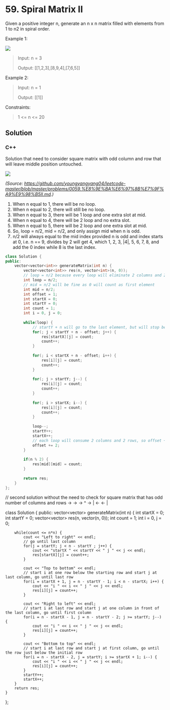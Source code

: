# 59. Spiral Matrix II

Given a positive integer n, generate an n x n matrix filled with elements from 1 to n2 in spiral order.

Example 1:

![](https://assets.leetcode.com/uploads/2020/11/13/spiraln.jpg)

> Input: n = 3
> 
> Output: [[1,2,3],[8,9,4],[7,6,5]]

Example 2:

> Input: n = 1
> 
> Output: [[1]] 

Constraints:

> 1 <= n <= 20

## Solution

### C++

Solution that need to consider square matrix with odd column and row that will leave middle position untouched.

![](https://camo.githubusercontent.com/801d980a6b6050a9e2a6cf4fb1e349a5ec2e93ef8e21268bf0fb4dffddbf313a/68747470733a2f2f696d672d626c6f672e6373646e696d672e636e2f323032303132313632333535303638312e706e67)

*(Source: https://github.com/youngyangyang04/leetcode-master/blob/master/problems/0059.%E8%9E%BA%E6%97%8B%E7%9F%A9%E9%98%B5II.md.)*

1. When n equal to 1, there will be no loop.
2. When n equal to 2, there will still be no loop.
3. When n equal to 3, there will be 1 loop and one extra slot at mid. 
4. When n equal to 4, there will be 2 loop and no extra slot.
5. When n equal to 5, there will be 2 loop and one extra slot at mid.
6. So, loop = n/2, mid = n/2, and only assign mid when n is odd. 
7. n/2 will always equal to the mid index provided n is odd and index starts at 0, i.e. n == 9, divides by 2 will get 4, which 1, 2, 3, |4|, 5, 6, 7, 8, and add the 0 index while 8 is the last index.
```C++
class Solution {
public:
    vector<vector<int>> generateMatrix(int n) {
        vector<vector<int>> res(n, vector<int>(n, 0));
        // loop = n/2 because every loop will eliminate 2 columns and 2 row.
        int loop = n/2;
        // mid = n/2 will be fine as 0 will count as first element
        int mid = n/2;
        int offset = 1;
        int startX = 0;
        int startY = 0;
        int count = 1;
        int i = 0, j = 0;
        
        while(loop) {
            // startY + n will go to the last element, but will stop before the offet. 
            for(; j < startY + n - offset; j++) {
                res[startX][j] = count;
                count++;
            }
            
            for(; i < startX + n - offset; i++) {
                res[i][j] = count;
                count++;
            }
            
            for(; j > startY; j--) {
                res[i][j] = count;
                count++;
            }
            
            for(; i > startX; i--) {
                res[i][j] = count;
                count++;
            }
            
            loop--;
            startY++;
            startX++;
            // each loop will consume 2 columns and 2 rows, so offset += 2
            offset += 2;
        }
        
        if(n % 2) {
            res[mid][mid] = count;
        }
        
        return res;
    }
};
```

// second solution without the need to check for square matrix that has odd number of columns and rows
-> -> ->
^  ->  |
<- <-  | 
    
class Solution {
public:
    vector<vector<int>> generateMatrix(int n) {
        int startX = 0;
        int startY = 0;
        vector<vector<int>> res(n, vector<int>(n, 0));
        int count = 1;
        int i = 0, j = 0;
        
        while(count <= n*n) {
            cout << "Left to right" << endl;
            // go until last column 
            for(j = startY; j < n - startY ; j++) {
                cout << "startX " << startY << " j " << j << endl;
                res[startX][j] = count++;        
            }

            cout << "Top to bottom" << endl;
            // start i at one row below the starting row and start j at last column, go until last row
            for(i = startX + 1, j = n - startY - 1; i < n - startX; i++) {
                cout << "i " << i << " j " << j << endl;
                res[i][j] = count++;
            }

            cout << "Right to left" << endl;
            // start i at last row and start j at one column in front of the last column, go until first column
            for(i = n - startX - 1, j = n - startY - 2; j >= startY; j--) {
                cout << "i " << i << " j " << j << endl;
                res[i][j] = count++;
            }
       
            cout << "Bottom to top" << endl;
            // start i at last row and start j at first column, go until the row just below the initial row
            for(i = n - startX - 2, j = startY; i >= startX + 1; i--) {
                cout << "i " << i << " j " << j << endl;
                res[i][j] = count++;
            }
            startY++;
            startX++;
        }            
        return res;
    }
};    
